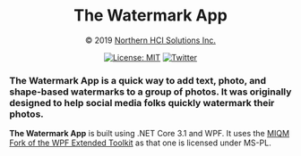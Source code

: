 <h1 align="center">The Watermark App</h1>

<div align="center">

&copy; 2019 [Northern HCI Solutions Inc.](https://www.northernhci.ca)

</div>

<div align="center">

[![License: MIT](https://img.shields.io/badge/License-MIT-yellow.svg)](https://opensource.org/licenses/MIT) [![Twitter](https://img.shields.io/twitter/url/http/shields.io.svg?style=flat&logo=twitter)](https://twitter.com/intent/tweet?hashtags=watermarkapp,dotnet,oss&text=Watermark+App!&url=https%3a%2f%2fgithub.com%2feliaspuurunen%2fwatermarkapp)

</div>

### **The Watermark App** is a quick way to add text, photo, and shape-based watermarks to a group of photos. It was originally designed to help social media folks quickly watermark their photos.

**The Watermark App** is built using .NET Core 3.1 and WPF. It uses the [MIQM Fork of the WPF Extended Toolkit](https://github.com/miqm/wpftoolkit) as that one is licensed under MS-PL.


